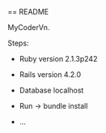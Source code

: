 == README

MyCoderVn.

Steps:

* Ruby version 2.1.3p242

* Rails version 4.2.0

* Database localhost

* Run -> bundle install 

* ...